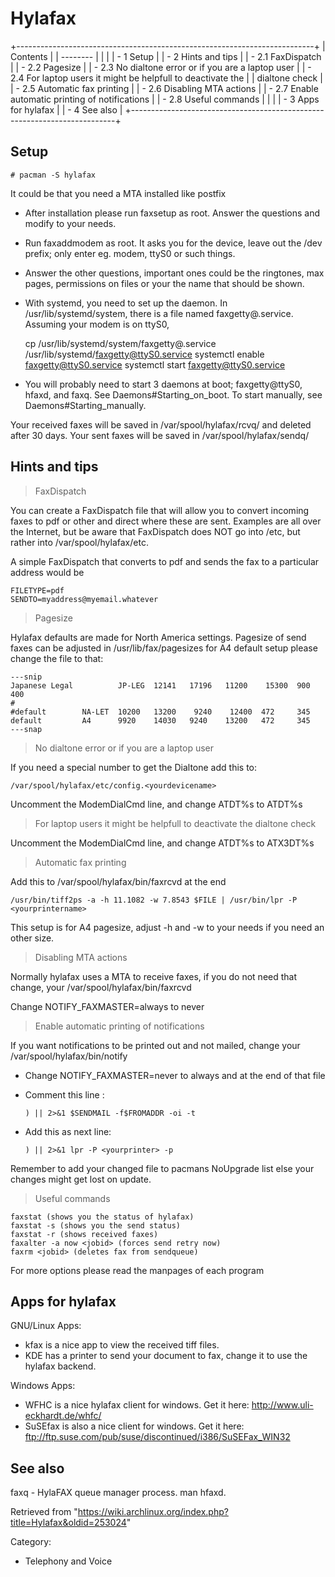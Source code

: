 Hylafax
=======

+--------------------------------------------------------------------------+
| Contents                                                                 |
| --------                                                                 |
|                                                                          |
| -   1 Setup                                                              |
| -   2 Hints and tips                                                     |
|     -   2.1 FaxDispatch                                                  |
|     -   2.2 Pagesize                                                     |
|     -   2.3 No dialtone error or if you are a laptop user                |
|     -   2.4 For laptop users it might be helpfull to deactivate the      |
|         dialtone check                                                   |
|     -   2.5 Automatic fax printing                                       |
|     -   2.6 Disabling MTA actions                                        |
|     -   2.7 Enable automatic printing of notifications                   |
|     -   2.8 Useful commands                                              |
|                                                                          |
| -   3 Apps for hylafax                                                   |
| -   4 See also                                                           |
+--------------------------------------------------------------------------+

Setup
-----

    # pacman -S hylafax

It could be that you need a MTA installed like postfix

-   After installation please run faxsetup as root. Answer the questions
    and modify to your needs.

-   Run faxaddmodem as root. It asks you for the device, leave out the
    /dev prefix; only enter eg. modem, ttyS0 or such things.

-   Answer the other questions, important ones could be the ringtones,
    max pages, permissions on files or your the name that should be
    shown.

-   With systemd, you need to set up the daemon. In
    /usr/lib/systemd/system, there is a file named faxgetty@.service.
    Assuming your modem is on ttyS0,

    cp /usr/lib/systemd/system/faxgetty@.service /usr/lib/systemd/faxgetty@ttyS0.service
    systemctl enable faxgetty@ttyS0.service
    systemctl start faxgetty@ttyS0.service

-   You will probably need to start 3 daemons at boot; faxgetty@ttyS0,
    hfaxd, and faxq. See Daemons#Starting_on_boot. To start manually,
    see Daemons#Starting_manually.

Your received faxes will be saved in /var/spool/hylafax/rcvq/ and
deleted after 30 days. Your sent faxes will be saved in
/var/spool/hylafax/sendq/

Hints and tips
--------------

> FaxDispatch

You can create a FaxDispatch file that will allow you to convert
incoming faxes to pdf or other and direct where these are sent. Examples
are all over the Internet, but be aware that FaxDispatch does NOT go
into /etc, but rather into /var/spool/hylafax/etc.

A simple FaxDispatch that converts to pdf and sends the fax to a
particular address would be

    FILETYPE=pdf
    SENDTO=myaddress@myemail.whatever

> Pagesize

Hylafax defaults are made for North America settings. Pagesize of send
faxes can be adjusted in /usr/lib/fax/pagesizes for A4 default setup
please change the file to that:

    ---snip
    Japanese Legal          JP-LEG  12141   17196   11200    15300  900     400
    #
    #default        NA-LET  10200   13200    9240    12400  472     345
    default         A4      9920    14030   9240    13200   472     345
    ---snap

> No dialtone error or if you are a laptop user

If you need a special number to get the Dialtone add this to:

    /var/spool/hylafax/etc/config.<yourdevicename>

Uncomment the ModemDialCmd line, and change ATDT%s to ATDT<yournumber>%s

> For laptop users it might be helpfull to deactivate the dialtone check

Uncomment the ModemDialCmd line, and change ATDT%s to ATX3DT%s

> Automatic fax printing

Add this to /var/spool/hylafax/bin/faxrcvd at the end

    /usr/bin/tiff2ps -a -h 11.1082 -w 7.8543 $FILE | /usr/bin/lpr -P <yourprintername>

This setup is for A4 pagesize, adjust -h and -w to your needs if you
need an other size.

> Disabling MTA actions

Normally hylafax uses a MTA to receive faxes, if you do not need that
change, your /var/spool/hylafax/bin/faxrcvd

Change NOTIFY_FAXMASTER=always to never

> Enable automatic printing of notifications

If you want notifications to be printed out and not mailed, change your
/var/spool/hylafax/bin/notify

-   Change NOTIFY_FAXMASTER=never to always and at the end of that file

-   Comment this line :

        ) || 2>&1 $SENDMAIL -f$FROMADDR -oi -t

-   Add this as next line:

        ) || 2>&1 lpr -P <yourprinter> -p

Remember to add your changed file to pacmans NoUpgrade list else your
changes might get lost on update.

> Useful commands

    faxstat (shows you the status of hylafax)
    faxstat -s (shows you the send status)
    faxstat -r (shows received faxes)
    faxalter -a now <jobid> (forces send retry now)
    faxrm <jobid> (deletes fax from sendqueue)

For more options please read the manpages of each program

Apps for hylafax
----------------

GNU/Linux Apps:

-   kfax is a nice app to view the received tiff files.
-   KDE has a printer to send your document to fax, change it to use the
    hylafax backend.

Windows Apps:

-   WFHC is a nice hylafax client for windows. Get it here:
    http://www.uli-eckhardt.de/whfc/
-   SuSEfax is also a nice client for windows. Get it here:
    ftp://ftp.suse.com/pub/suse/discontinued/i386/SuSEFax_WIN32

See also
--------

faxq - HylaFAX queue manager process. man hfaxd.

Retrieved from
"https://wiki.archlinux.org/index.php?title=Hylafax&oldid=253024"

Category:

-   Telephony and Voice
